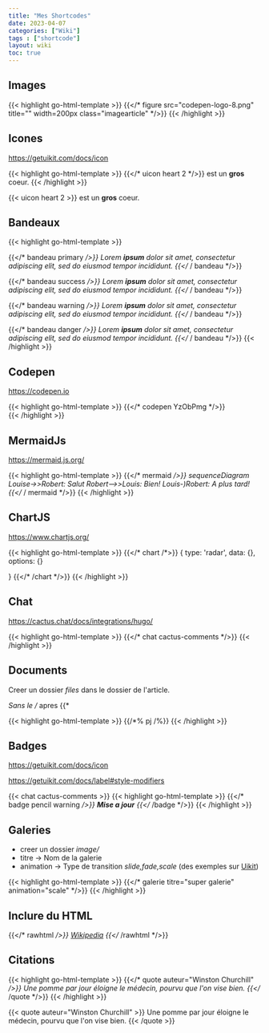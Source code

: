 ```yaml
---
title: "Mes Shortcodes"
date: 2023-04-07
categories: ["Wiki"]
tags : ["shortcode"]
layout: wiki
toc: true
---
```

## Images

{{< highlight go-html-template >}}
{{</* figure src="codepen-logo-8.png" title="" width=200px class="imagearticle" */>}}
{{< /highlight >}}


## Icones

https://getuikit.com/docs/icon

{{< highlight go-html-template >}}
{{</* uicon heart 2 */>}} est un **gros** coeur.
{{< /highlight >}}

{{< uicon heart 2 >}} est un **gros** coeur.

## Bandeaux

{{< highlight go-html-template >}}

{{</* bandeau primary */>}} Lorem **ipsum** dolor sit amet, *consectetur* adipiscing elit, sed do eiusmod tempor incididunt. {{</* / bandeau */>}} 

{{</* bandeau success */>}} Lorem **ipsum** dolor sit amet, *consectetur* adipiscing elit, sed do eiusmod tempor incididunt. {{</* / bandeau */>}} 

{{</* bandeau warning */>}} Lorem **ipsum** dolor sit amet, *consectetur* adipiscing elit, sed do eiusmod tempor incididunt. {{</* / bandeau */>}} 

{{</* bandeau danger */>}} Lorem **ipsum** dolor sit amet, *consectetur* adipiscing elit, sed do eiusmod tempor incididunt. {{</* / bandeau */>}} 
{{< /highlight >}}

## Codepen
https://codepen.io

{{< highlight go-html-template >}}
{{</* codepen YzObPmg */>}}  
{{< /highlight >}}


## MermaidJs
https://mermaid.js.org/

{{< highlight go-html-template >}}
{{</* mermaid */>}}
sequenceDiagram
    Louise->>Robert: Salut
    Robert-->>Louis: Bien!
    Louis-)Robert: A plus tard!
{{</* / mermaid */>}}
{{< /highlight >}}

## ChartJS
https://www.chartjs.org/

{{< highlight go-html-template >}}
{{</* chart /*>}}
{
  type: 'radar',
  data: {},
  options: {}

}
{{</* /chart */>}}
{{< /highlight >}}

## Chat
https://cactus.chat/docs/integrations/hugo/

{{< highlight go-html-template >}}
{{</* chat cactus-comments */>}}
{{< /highlight >}}

## Documents
Creer un dossier *files* dans le dossier de l'article. 

*Sans le /* apres {{*

{{< highlight go-html-template >}}
{{/*% pj /%}}
{{< /highlight >}}

## Badges
https://getuikit.com/docs/icon

https://getuikit.com/docs/label#style-modifiers

{{< chat cactus-comments >}}
{{< highlight go-html-template >}}
{{</* badge pencil warning */>}}
**Mise a jour**
{{</* /badge */>}}
{{< /highlight >}}

## Galeries
- creer un dossier *image/*
- titre -> Nom de la galerie
- animation -> Type de transition *slide,fade,scale* (des exemples sur [Uikit](https://getuikit.com/docs/lightbox#animations))

{{< highlight go-html-template >}}
{{</* galerie titre="super galerie" animation="scale" */>}}
{{< /highlight >}}

## Inclure du HTML

{{</* rawhtml */>}}
<a href="https://fr.wikipedia.org/" target="_blank">Wikipedia</a>
{{</* /rawhtml */>}}


## Citations

{{< highlight go-html-template >}}
{{</* quote auteur="Winston Churchill" */>}}
Une pomme par jour éloigne le médecin, pourvu que l'on vise bien.
{{</* /quote */>}}
{{< /highlight >}}

{{< quote auteur="Winston Churchill" >}}
Une pomme par jour éloigne le médecin, pourvu que l'on vise bien.
{{< /quote >}}
